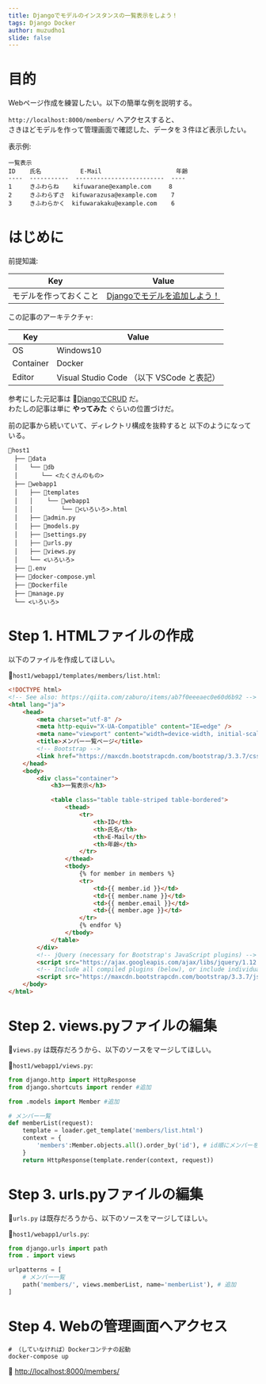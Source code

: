 ```yaml
---
title: Djangoでモデルのインスタンスの一覧表示をしよう！
tags: Django Docker
author: muzudho1
slide: false
---
```

# 目的

Webページ作成を練習したい。以下の簡単な例を説明する。  

`http://localhost:8000/members/` へアクセスすると、  
さきほどモデルを作って管理画面で確認した、データを３件ほど表示したい。  

表示例:  

```plaintext
一覧表示
ID    氏名	       E-Mail                     年齢
----  -----------  -------------------------  ----
1     きふわらね    kifuwarane@example.com	  8
2     きふわらずさ  kifuwarazusa@example.com	  7
3     きふわらかく  kifuwarakaku@example.com	  6
```

# はじめに

前提知識:  

| Key                    | Value                                                                                 |
| ---------------------- | ------------------------------------------------------------------------------------- |
| モデルを作っておくこと | [Djangoでモデルを追加しよう！](https://qiita.com/muzudho1/items/2463cc006da69f5ed7b2) |

この記事のアーキテクチャ:  

| Key       | Value                                     |
| --------- | ----------------------------------------- |
| OS        | Windows10                                 |
| Container | Docker                                    |
| Editor    | Visual Studio Code （以下 VSCode と表記） |

参考にした元記事は 📖[DjangoでCRUD](https://qiita.com/zaburo/items/ab7f0eeeaec0e60d6b92) だ。  
わたしの記事は単に **やってみた** ぐらいの位置づけだ。  

前の記事から続いていて、ディレクトリ構成を抜粋すると 以下のようになっている。  

```plaintext
📂host1
　├── 📂data
　│　　└── 📂db
　│　　　　└── <たくさんのもの>
　├── 📂webapp1
　│　　├── 📂templates
　│　　│    └── 📂webapp1
　│　　│        └── 📄<いろいろ>.html
　│　　├── 📄admin.py
　│　　├── 📄models.py
　│　　├── 📄settings.py
　│　　├── 📄urls.py
　│　　├── 📄views.py
　│　　└── <いろいろ>
　├── 📄.env
　├── 🐳docker-compose.yml
　├── 🐳Dockerfile
　├── 📄manage.py
　└── <いろいろ>
```

# Step 1. HTMLファイルの作成

以下のファイルを作成してほしい。  

📄`host1/webapp1/templates/members/list.html`:  

```html
<!DOCTYPE html>
<!-- See also: https://qiita.com/zaburo/items/ab7f0eeeaec0e60d6b92 -->
<html lang="ja">
    <head>
        <meta charset="utf-8" />
        <meta http-equiv="X-UA-Compatible" content="IE=edge" />
        <meta name="viewport" content="width=device-width, initial-scale=1" />
        <title>メンバー一覧ページ</title>
        <!-- Bootstrap -->
        <link href="https://maxcdn.bootstrapcdn.com/bootstrap/3.3.7/css/bootstrap.min.css" rel="stylesheet" />
    </head>
    <body>
        <div class="container">
            <h3>一覧表示</h3>

            <table class="table table-striped table-bordered">
                <thead>
                    <tr>
                        <th>ID</th>
                        <th>氏名</th>
                        <th>E-Mail</th>
                        <th>年齢</th>
                    </tr>
                </thead>
                <tbody>
                    {% for member in members %}
                    <tr>
                        <td>{{ member.id }}</td>
                        <td>{{ member.name }}</td>
                        <td>{{ member.email }}</td>
                        <td>{{ member.age }}</td>
                    </tr>
                    {% endfor %}
                </tbody>
            </table>
        </div>
        <!-- jQuery (necessary for Bootstrap's JavaScript plugins) -->
        <script src="https://ajax.googleapis.com/ajax/libs/jquery/1.12.4/jquery.min.js"></script>
        <!-- Include all compiled plugins (below), or include individual files as needed -->
        <script src="https://maxcdn.bootstrapcdn.com/bootstrap/3.3.7/js/bootstrap.min.js"></script>
    </body>
</html>
```

# Step 2. views.pyファイルの編集

📄`views.py` は既存だろうから、以下のソースをマージしてほしい。  

📄`host1/webapp1/views.py`:  

```py
from django.http import HttpResponse
from django.shortcuts import render #追加

from .models import Member #追加

# メンバー一覧
def memberList(request):
    template = loader.get_template('members/list.html')
    context = {
        'members':Member.objects.all().order_by('id'), # id順にメンバーを全部取得
    }
    return HttpResponse(template.render(context, request))
```

# Step 3. urls.pyファイルの編集

📄`urls.py` は既存だろうから、以下のソースをマージしてほしい。  

📄`host1/webapp1/urls.py`:  

```py
from django.urls import path
from . import views

urlpatterns = [
    # メンバー一覧
    path('members/', views.memberList, name='memberList'), # 追加
]
```

# Step 4. Webの管理画面へアクセス

```shell
# （していなければ）Dockerコンテナの起動
docker-compose up
```

📖 [http://localhost:8000/members/](http://localhost:8000/members/)  
